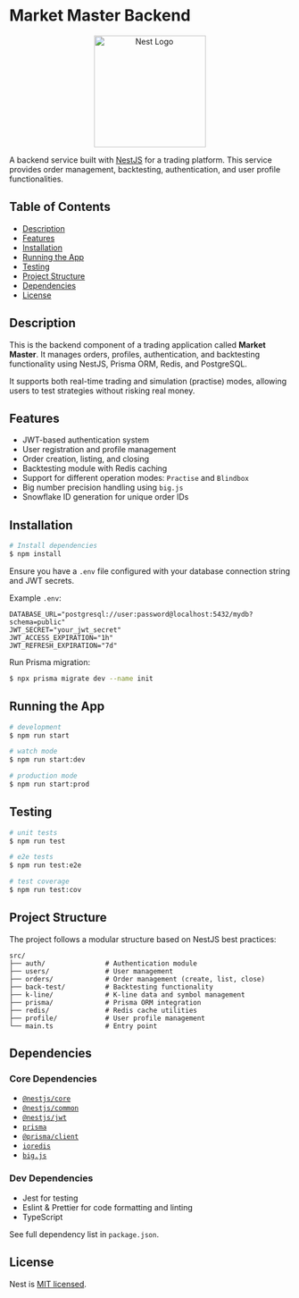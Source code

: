 # Market Master Backend

<p align="center">
  <a href="http://nestjs.com/" target="_blank"><img src="https://nestjs.com/img/logo-small.svg" width="200" alt="Nest Logo" /></a>
</p>

A backend service built with [NestJS](https://nestjs.com/) for a trading platform. This service provides order management, backtesting, authentication, and user profile functionalities.

## Table of Contents

- [Description](#description)
- [Features](#features)
- [Installation](#installation)
- [Running the App](#running-the-app)
- [Testing](#testing)
- [Project Structure](#project-structure)
- [Dependencies](#dependencies)
- [License](#license)

## Description

This is the backend component of a trading application called **Market Master**. It manages orders, profiles, authentication, and backtesting functionality using NestJS, Prisma ORM, Redis, and PostgreSQL.

It supports both real-time trading and simulation (practise) modes, allowing users to test strategies without risking real money.

## Features

- JWT-based authentication system
- User registration and profile management
- Order creation, listing, and closing
- Backtesting module with Redis caching
- Support for different operation modes: `Practise` and `Blindbox`
- Big number precision handling using `big.js`
- Snowflake ID generation for unique order IDs

## Installation

```bash
# Install dependencies
$ npm install
```

Ensure you have a `.env` file configured with your database connection string and JWT secrets.

Example `.env`:

```env
DATABASE_URL="postgresql://user:password@localhost:5432/mydb?schema=public"
JWT_SECRET="your_jwt_secret"
JWT_ACCESS_EXPIRATION="1h"
JWT_REFRESH_EXPIRATION="7d"
```

Run Prisma migration:

```bash
$ npx prisma migrate dev --name init
```

## Running the App

```bash
# development
$ npm run start

# watch mode
$ npm run start:dev

# production mode
$ npm run start:prod
```

## Testing

```bash
# unit tests
$ npm run test

# e2e tests
$ npm run test:e2e

# test coverage
$ npm run test:cov
```

## Project Structure

The project follows a modular structure based on NestJS best practices:

```
src/
├── auth/               # Authentication module
├── users/              # User management
├── orders/             # Order management (create, list, close)
├── back-test/          # Backtesting functionality
├── k-line/             # K-line data and symbol management
├── prisma/             # Prisma ORM integration
├── redis/              # Redis cache utilities
├── profile/            # User profile management
└── main.ts             # Entry point
```

## Dependencies

### Core Dependencies

- [`@nestjs/core`](https://docs.nestjs.com/)
- [`@nestjs/common`](https://docs.nestjs.com/)
- [`@nestjs/jwt`](https://docs.nestjs.com/security/authentication)
- [`prisma`](https://www.prisma.io/)
- [`@prisma/client`](https://www.prisma.io/docs/reference/tools-and-interfaces/prisma-client)
- [`ioredis`](https://github.com/luin/ioredis)
- [`big.js`](https://github.com/MikeMcl/big.js)

### Dev Dependencies

- Jest for testing
- Eslint & Prettier for code formatting and linting
- TypeScript

See full dependency list in `package.json`.

## License

Nest is [MIT licensed](LICENSE).
